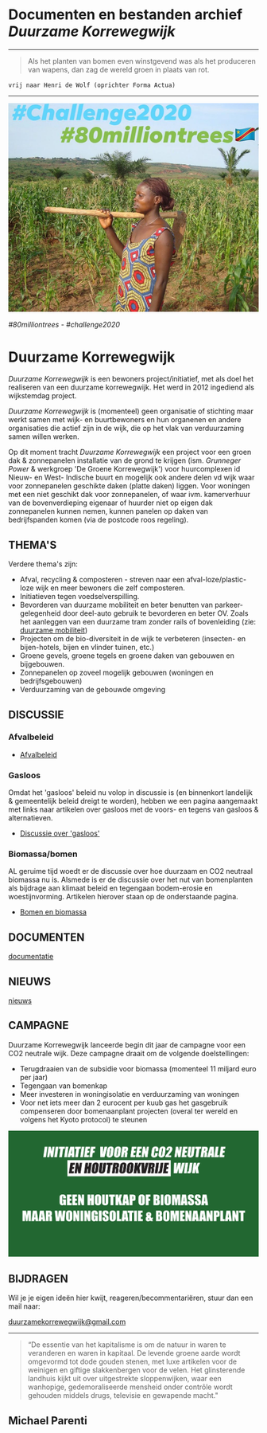 # Documenten en bestanden archief *Duurzame Korrewegwijk*

---
> Als het planten van bomen even winstgevend was als het produceren van wapens, dan zag de wereld groen in plaats van rot.
```
vrij naar Henri de Wolf (oprichter Forma Actua)
```
---
![wijkbakfiets](img/challenge2020-80milliontrees.jpg)

 *#80milliontrees - #challenge2020*

# Duurzame Korrewegwijk

*Duurzame Korrewegwijk* is een bewoners project/initiatief, met als doel het realiseren van een duurzame korrewegwijk. Het werd in 2012 ingediend als wijkstemdag project.

*Duurzame Korrewegwijk* is (momenteel) geen organisatie of stichting maar werkt samen met wijk- en buurtbewoners en hun organenen en andere organisaties die actief zijn in de wijk, die op het vlak van verduurzaming samen willen werken.

Op dit moment tracht *Duurzame Korrewegwijk* een project voor een groen dak & zonnepanelen installatie van de grond te krijgen (ism. *Grunneger Power* & werkgroep 'De Groene Korrewegwijk') voor huurcomplexen id Nieuw- en West- Indische buurt en mogelijk ook andere delen vd wijk waar voor zonnepanelen geschikte daken (platte daken) liggen. Voor woningen met een niet geschikt dak voor zonnepanelen, of waar ivm. kamerverhuur van de bovenverdieping eigenaar of huurder niet op eigen dak zonnepanelen kunnen nemen, kunnen panelen op daken van bedrijfspanden komen (via de postcode roos regeling).

## THEMA'S

Verdere thema's zijn:
* Afval, recycling & composteren - streven naar een afval-loze/plastic-loze wijk en meer bewoners die zelf composteren.
* Initiatieven tegen voedselverspilling.
* Bevorderen van duurzame mobiliteit en beter benutten van parkeer-gelegenheid door deel-auto gebruik te bevorderen en beter OV. Zoals het aanleggen van een duurzame tram zonder rails of bovenleiding (zie: [duurzame mobiliteit](https://github.com/duurzamekorrewegwijk/DuurzameKorrewegwijk/tree/master/doc/mobiliteit))
* Projecten om de bio-diversiteit in de wijk te verbeteren (insecten- en bijen-hotels, bijen en vlinder tuinen, etc.)
* Groene gevels, groene tegels en groene daken van gebouwen en bijgebouwen.
* Zonnepanelen op zoveel mogelijk gebouwen (woningen en bedrijfsgebouwen)
* Verduurzaming van de gebouwde omgeving

## DISCUSSIE

### Afvalbeleid

* [Afvalbeleid](doc/afvalbeleid/README.md)

### Gasloos

Omdat het 'gasloos' beleid nu volop in discussie is (en binnenkort landelijk & gemeentelijk beleid dreigt te worden), hebben we een pagina aangemaakt met links naar artikelen over gasloos met de voors- en tegens van gasloos & alternatieven.

* [Discussie over 'gasloos'](doc/gasloos/README.md)

### Biomassa/bomen

AL geruime tijd woedt er de discussie over hoe duurzaam en CO2 neutraal biomassa nu is. Alsmede is er de discussie over het nut van bomenplanten als bijdrage aan klimaat beleid en tegengaan bodem-erosie en woestijnvorming. Artikelen hierover staan op de onderstaande pagina.

* [Bomen en biomassa](doc/bomen/README.md)

## DOCUMENTEN

[documentatie](doc/README.md)

## NIEUWS

[nieuws](doc/nieuws/README.md)

## CAMPAGNE

Duurzame Korrewegwijk lanceerde begin dit jaar de campagne voor een CO2 neutrale wijk. Deze campagne draait om de volgende doelstellingen:
* Terugdraaien van de subsidie voor biomassa (momenteel 11 miljard euro per jaar)
* Tegengaan van bomenkap
* Meer investeren in woningisolatie en verduurzaming van woningen
* Voor net iets meer dan 2 eurocent per kuub gas het gasgebruik compenseren door bomenaanplant projecten (overal ter wereld en volgens het Kyoto protocol) te steunen

![spandoek](img/spandoek1c.png)

## BIJDRAGEN

Wil je je eigen ideën hier kwijt, reageren/becommentariëren, stuur dan een mail naar:

duurzamekorrewegwijk@gmail.com

---
> “De essentie van het kapitalisme is om de natuur in waren te veranderen en waren in kapitaal. De levende groene aarde wordt omgevormd tot dode gouden stenen, met luxe artikelen voor de weinigen en giftige slakkenbergen voor de velen. Het glinsterende landhuis kijkt uit over uitgestrekte sloppenwijken, waar een wanhopige, gedemoraliseerde mensheid onder contrôle wordt gehouden middels drugs, televisie en gewapende macht."

Michael Parenti
---
